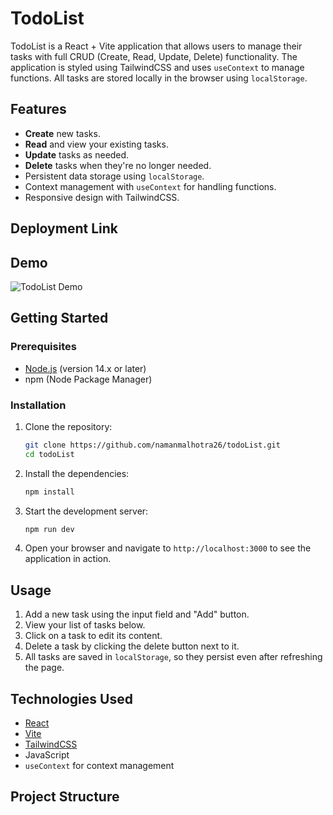 # TodoList

TodoList is a React + Vite application that allows users to manage their tasks with full CRUD (Create, Read, Update, Delete) functionality. The application is styled using TailwindCSS and uses `useContext` to manage functions. All tasks are stored locally in the browser using `localStorage`.

## Features

- **Create** new tasks.
- **Read** and view your existing tasks.
- **Update** tasks as needed.
- **Delete** tasks when they're no longer needed.
- Persistent data storage using `localStorage`.
- Context management with `useContext` for handling functions.
- Responsive design with TailwindCSS.

## Deployment Link

## Demo

![TodoList Demo](assets/demo.png)

## Getting Started

### Prerequisites

- [Node.js](https://nodejs.org/) (version 14.x or later)
- npm (Node Package Manager)

### Installation

1. Clone the repository:

   ```bash
   git clone https://github.com/namanmalhotra26/todoList.git
   cd todoList
   ```

2. Install the dependencies:

   ```bash
   npm install
   ```

3. Start the development server:

   ```bash
   npm run dev
   ```

4. Open your browser and navigate to `http://localhost:3000` to see the application in action.

## Usage

1. Add a new task using the input field and "Add" button.
2. View your list of tasks below.
3. Click on a task to edit its content.
4. Delete a task by clicking the delete button next to it.
5. All tasks are saved in `localStorage`, so they persist even after refreshing the page.

## Technologies Used

- [React](https://reactjs.org/)
- [Vite](https://vitejs.dev/)
- [TailwindCSS](https://tailwindcss.com/)
- JavaScript
- `useContext` for context management

## Project Structure
